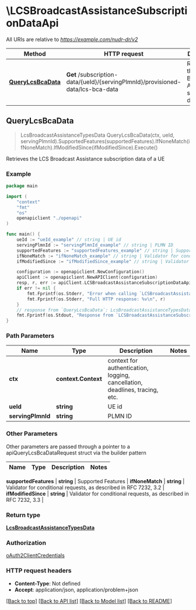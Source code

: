 # \LCSBroadcastAssistanceSubscriptionDataApi

All URIs are relative to *https://example.com/nudr-dr/v2*

Method | HTTP request | Description
------------- | ------------- | -------------
[**QueryLcsBcaData**](LCSBroadcastAssistanceSubscriptionDataApi.md#QueryLcsBcaData) | **Get** /subscription-data/{ueId}/{servingPlmnId}/provisioned-data/lcs-bca-data | Retrieves the LCS Broadcast Assistance subscription data of a UE



## QueryLcsBcaData

> LcsBroadcastAssistanceTypesData QueryLcsBcaData(ctx, ueId, servingPlmnId).SupportedFeatures(supportedFeatures).IfNoneMatch(ifNoneMatch).IfModifiedSince(ifModifiedSince).Execute()

Retrieves the LCS Broadcast Assistance subscription data of a UE

### Example

```go
package main

import (
    "context"
    "fmt"
    "os"
    openapiclient "./openapi"
)

func main() {
    ueId := "ueId_example" // string | UE id
    servingPlmnId := "servingPlmnId_example" // string | PLMN ID
    supportedFeatures := "supportedFeatures_example" // string | Supported Features (optional)
    ifNoneMatch := "ifNoneMatch_example" // string | Validator for conditional requests, as described in RFC 7232, 3.2 (optional)
    ifModifiedSince := "ifModifiedSince_example" // string | Validator for conditional requests, as described in RFC 7232, 3.3 (optional)

    configuration := openapiclient.NewConfiguration()
    apiClient := openapiclient.NewAPIClient(configuration)
    resp, r, err := apiClient.LCSBroadcastAssistanceSubscriptionDataApi.QueryLcsBcaData(context.Background(), ueId, servingPlmnId).SupportedFeatures(supportedFeatures).IfNoneMatch(ifNoneMatch).IfModifiedSince(ifModifiedSince).Execute()
    if err != nil {
        fmt.Fprintf(os.Stderr, "Error when calling `LCSBroadcastAssistanceSubscriptionDataApi.QueryLcsBcaData``: %v\n", err)
        fmt.Fprintf(os.Stderr, "Full HTTP response: %v\n", r)
    }
    // response from `QueryLcsBcaData`: LcsBroadcastAssistanceTypesData
    fmt.Fprintf(os.Stdout, "Response from `LCSBroadcastAssistanceSubscriptionDataApi.QueryLcsBcaData`: %v\n", resp)
}
```

### Path Parameters


Name | Type | Description  | Notes
------------- | ------------- | ------------- | -------------
**ctx** | **context.Context** | context for authentication, logging, cancellation, deadlines, tracing, etc.
**ueId** | **string** | UE id | 
**servingPlmnId** | **string** | PLMN ID | 

### Other Parameters

Other parameters are passed through a pointer to a apiQueryLcsBcaDataRequest struct via the builder pattern


Name | Type | Description  | Notes
------------- | ------------- | ------------- | -------------


 **supportedFeatures** | **string** | Supported Features | 
 **ifNoneMatch** | **string** | Validator for conditional requests, as described in RFC 7232, 3.2 | 
 **ifModifiedSince** | **string** | Validator for conditional requests, as described in RFC 7232, 3.3 | 

### Return type

[**LcsBroadcastAssistanceTypesData**](LcsBroadcastAssistanceTypesData.md)

### Authorization

[oAuth2ClientCredentials](../README.md#oAuth2ClientCredentials)

### HTTP request headers

- **Content-Type**: Not defined
- **Accept**: application/json, application/problem+json

[[Back to top]](#) [[Back to API list]](../README.md#documentation-for-api-endpoints)
[[Back to Model list]](../README.md#documentation-for-models)
[[Back to README]](../README.md)

